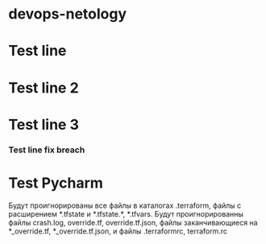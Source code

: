 # devops-netology

# Test line

# Test line 2

# Test line 3
### Test line fix breach

# Test Pycharm 


Будут проигнорированы все файлы в каталогах .terraform, файлы с расширением 
\*.tfstate и \*.tfstate.\*, *.tfvars. Будут проигнорированны файлы crash.log, override.tf, override.tf.json, файлы заканчивающиеся на *_override.tf, *_override.tf.json, и файлы .terraformrc, terraform.rc

